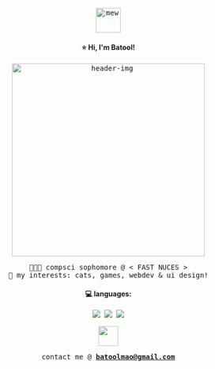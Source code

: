<p align="center">
  <samp>
    <img src="https://github.com/b2lie/b2lie/assets/150889376/0f5383e7-9f7e-4da7-bfb3-2f6634fa77f3" alt="mew" width="50">
  </samp>
</p>

<p align="center">
  <samp>
    <h4 align="center"> ⭐ Hi, I'm Batool! </h4>
  </samp>
</p>

<p align="center">
  <samp>
    <img src="https://github.com/b2lie/b2lie/assets/150889376/c0c62f98-a7d8-4ff7-9a45-3d38e9c3d956" alt="header-img" width="390">
  </samp>
</p>

<p align="center">
  <samp>
    👩🏻‍🎓 compsci sophomore @ < FAST NUCES ><br/>
    🍊 my interests: cats, games, webdev & ui design!
  </samp>
</p>

<p align="center">
  <samp>
    <h4 align="center">💻 languages:</h4>
  </samp>
</p>

<p align="center">
  <samp>
    <img src="https://img.shields.io/badge/c-%2300599C.svg?style=flat&logo=c&logoColor=white">  <img src="https://img.shields.io/badge/c++-%2300599C.svg?style=flat&logo=c%2B%2B&logoColor=white">  <img src="https://img.shields.io/badge/python-3670A0?style=flat&logo=python&logoColor=ffdd54">
  </samp>
</p>

<p align="center">
  <img src="https://github.com/b2lie/b2lie/assets/150889376/c3033f6b-d3b2-4b02-812d-2a1966e16264" width="40">
</p>

<p align="center">
  <samp>
    contact me @ <b><a href="mailto:batoolmao@gmail.com">batoolmao@gmail.com</a></b>
  </samp>
</p>

<!---
- 👋 Hi, I’m @b2lie
- 👀 I’m interested in ...
- 🌱 I’m currently learning ...
- 💞️ I’m looking to collaborate on ...
- 📫 How to reach me ...
- 😄 Pronouns: ...
- ⚡ Fun fact: ...


b2lie/b2lie is a ✨ special ✨ repository because its `README.md` (this file) appears on your GitHub profile.
You can click the Preview link to take a look at your changes.
--->
